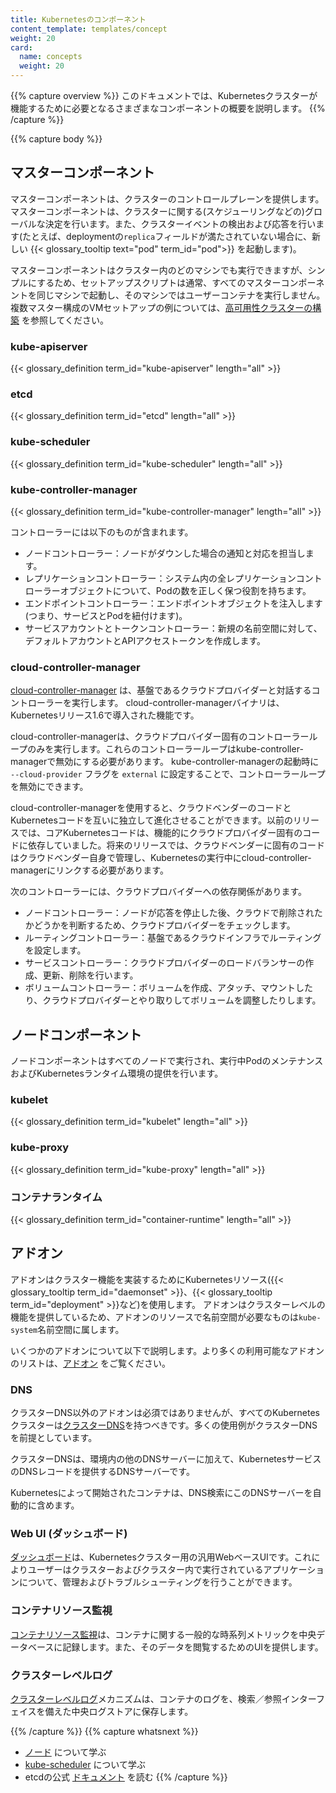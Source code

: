 ```yaml
---
title: Kubernetesのコンポーネント
content_template: templates/concept
weight: 20
card: 
  name: concepts
  weight: 20
---
```


{{% capture overview %}}
このドキュメントでは、Kubernetesクラスターが機能するために必要となるさまざまなコンポーネントの概要を説明します。
{{% /capture %}}

{{% capture body %}}

## マスターコンポーネント

マスターコンポーネントは、クラスターのコントロールプレーンを提供します。マスターコンポーネントは、クラスターに関する(スケジューリングなどの)グローバルな決定を行います。また、クラスターイベントの検出および応答を行います(たとえば、deploymentの`replica`フィールドが満たされていない場合に、新しい {{< glossary_tooltip text="pod" term_id="pod">}} を起動します)。

マスターコンポーネントはクラスター内のどのマシンでも実行できますが、シンプルにするため、セットアップスクリプトは通常、すべてのマスターコンポーネントを同じマシンで起動し、そのマシンではユーザーコンテナを実行しません。複数マスター構成のVMセットアップの例については、[高可用性クラスターの構築](/docs/admin/high-availability/) を参照してください。

### kube-apiserver

{{< glossary_definition term_id="kube-apiserver" length="all" >}}

### etcd

{{< glossary_definition term_id="etcd" length="all" >}}

### kube-scheduler

{{< glossary_definition term_id="kube-scheduler" length="all" >}}

### kube-controller-manager

{{< glossary_definition term_id="kube-controller-manager" length="all" >}}

コントローラーには以下のものが含まれます。

  * ノードコントローラー：ノードがダウンした場合の通知と対応を担当します。
  * レプリケーションコントローラー：システム内の全レプリケーションコントローラーオブジェクトについて、Podの数を正しく保つ役割を持ちます。
  * エンドポイントコントローラー：エンドポイントオブジェクトを注入します(つまり、サービスとPodを紐付けます)。
  * サービスアカウントとトークンコントローラー：新規の名前空間に対して、デフォルトアカウントとAPIアクセストークンを作成します。

### cloud-controller-manager

[cloud-controller-manager](/docs/tasks/administer-cluster/running-cloud-controller/) は、基盤であるクラウドプロバイダーと対話するコントローラーを実行します。
cloud-controller-managerバイナリは、Kubernetesリリース1.6で導入された機能です。

cloud-controller-managerは、クラウドプロバイダー固有のコントローラーループのみを実行します。これらのコントローラーループはkube-controller-managerで無効にする必要があります。 kube-controller-managerの起動時に `--cloud-provider` フラグを `external` に設定することで、コントローラーループを無効にできます。

cloud-controller-managerを使用すると、クラウドベンダーのコードとKubernetesコードを互いに独立して進化させることができます。以前のリリースでは、コアKubernetesコードは、機能的にクラウドプロバイダー固有のコードに依存していました。将来のリリースでは、クラウドベンダーに固有のコードはクラウドベンダー自身で管理し、Kubernetesの実行中にcloud-controller-managerにリンクする必要があります。

次のコントローラーには、クラウドプロバイダーへの依存関係があります。

  * ノードコントローラー：ノードが応答を停止した後、クラウドで削除されたかどうかを判断するため、クラウドプロバイダーをチェックします。
  * ルーティングコントローラー：基盤であるクラウドインフラでルーティングを設定します。
  * サービスコントローラー：クラウドプロバイダーのロードバランサーの作成、更新、削除を行います。
  * ボリュームコントローラー：ボリュームを作成、アタッチ、マウントしたり、クラウドプロバイダーとやり取りしてボリュームを調整したりします。

## ノードコンポーネント

ノードコンポーネントはすべてのノードで実行され、実行中PodのメンテナンスおよびKubernetesランタイム環境の提供を行います。

### kubelet

{{< glossary_definition term_id="kubelet" length="all" >}}

### kube-proxy

{{< glossary_definition term_id="kube-proxy" length="all" >}}

### コンテナランタイム

{{< glossary_definition term_id="container-runtime" length="all" >}}

## アドオン

アドオンはクラスター機能を実装するためにKubernetesリソース({{< glossary_tooltip term_id="daemonset" >}}、{{< glossary_tooltip term_id="deployment" >}}など)を使用します。
アドオンはクラスターレベルの機能を提供しているため、アドオンのリソースで名前空間が必要なものは`kube-system`名前空間に属します。

いくつかのアドオンについて以下で説明します。より多くの利用可能なアドオンのリストは、[アドオン](/docs/concepts/cluster-administration/addons/) をご覧ください。

### DNS

クラスターDNS以外のアドオンは必須ではありませんが、すべてのKubernetesクラスターは[クラスターDNS](/docs/concepts/services-networking/dns-pod-service/)を持つべきです。多くの使用例がクラスターDNSを前提としています。

クラスターDNSは、環境内の他のDNSサーバーに加えて、KubernetesサービスのDNSレコードを提供するDNSサーバーです。

Kubernetesによって開始されたコンテナは、DNS検索にこのDNSサーバーを自動的に含めます。

### Web UI (ダッシュボード)

[ダッシュボード](/docs/tasks/access-application-cluster/web-ui-dashboard/)は、Kubernetesクラスター用の汎用WebベースUIです。これによりユーザーはクラスターおよびクラスター内で実行されているアプリケーションについて、管理およびトラブルシューティングを行うことができます。

### コンテナリソース監視

[コンテナリソース監視](/docs/tasks/debug-application-cluster/resource-usage-monitoring/)は、コンテナに関する一般的な時系列メトリックを中央データベースに記録します。また、そのデータを閲覧するためのUIを提供します。

### クラスターレベルログ

[クラスターレベルログ](/docs/concepts/cluster-administration/logging/)メカニズムは、コンテナのログを、検索／参照インターフェイスを備えた中央ログストアに保存します。

{{% /capture %}}
{{% capture whatsnext %}}
* [ノード](/docs/concepts/architecture/nodes/) について学ぶ
* [kube-scheduler](/docs/concepts/scheduling/kube-scheduler/) について学ぶ
* etcdの公式 [ドキュメント](https://etcd.io/docs/) を読む
{{% /capture %}}
